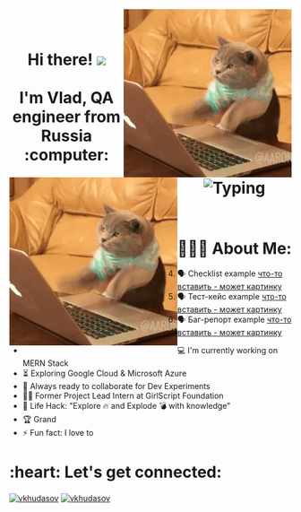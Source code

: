 <!--
**UniverseQA/UniverseQA** is a ✨ _special_ ✨ repository because its `README.md` (this file) appears on your GitHub profile.

Here are some ideas to get you started:

- 🔭 I’m currently working on ...
- 🌱 I’m currently learning ...
- 👯 I’m looking to collaborate on ...
- 🤔 I’m looking for help with ...
- 💬 Ask me about ...
- 📫 How to reach me: ...
- 😄 Pronouns: ...
- ⚡ Fun fact: ...
-->

<img align="right" src="https://github.com/UniverseQA/Target/blob/main/2GU.gif?raw=true" height="300px" width="300px"/> 
<img align="left" src="https://github.com/UniverseQA/Target/blob/main/2GU.gif?raw=true" height="300px" width="300px"/>
<h1 align="center">
 <abc>  
  <br>Hi there! <img src="https://user-images.githubusercontent.com/42378118/110234147-e3259600-7f4e-11eb-95be-0c4047144dea.gif" width="32"><br>
  <br> I'm Vlad, QA engineer from Russia :computer:<br>
  <img align="center" alt="Typing" length="200px" max-width="100" src="https://readme-typing-svg.herokuapp.com?color=%2336BCF7&lines=Perfer+et+obdura,+dolor+hic+tibi+proderit+olim" />
   </abc>
  <br><br>
</h1> 
    <h1 align="left">👨🏻‍💻 About Me:</h1>

4. 🗣 Checklist example [что-то вставить - может картинку](https://clck.ru/32Pkee)
4. 🗣 Тест-кейс example [что-то вставить - может картинку](https://clck.ru/32Pkh3)
4. 🗣 Баг-репорт example [что-то вставить - может картинку](https://clck.ru/32PkjV)
- :computer: I'm currently working on MERN Stack
- :hourglass_flowing_sand:  Exploring Google Cloud & Microsoft Azure
- :rocket: Always ready to collaborate for Dev Experiments
- :man_technologist: Former Project Lead Intern at GirlScript Foundation
- :dart: Life Hack: "Explore :fire: and Explode :bomb: with knowledge" 
- :trophy: Grand 
- :zap: Fun fact: I love to <br>

<h1 align="left">:heart: Let's get connected:</h1>
<a href="https://t.me/vkhudasov" target="_blank"><img align="center" src="https://cdn.jsdelivr.net/npm/simple-icons@3.0.1/icons/telegram.svg" alt="vkhudasov" height="200" width="200" /></a>
<a href="https://vk.com/vkhudasov" target="_blank"><img align="center" src="https://cdn.jsdelivr.net/npm/simple-icons@3.0.1/icons/vk.svg" alt="vkhudasov" height="100" width="100" /></a>
